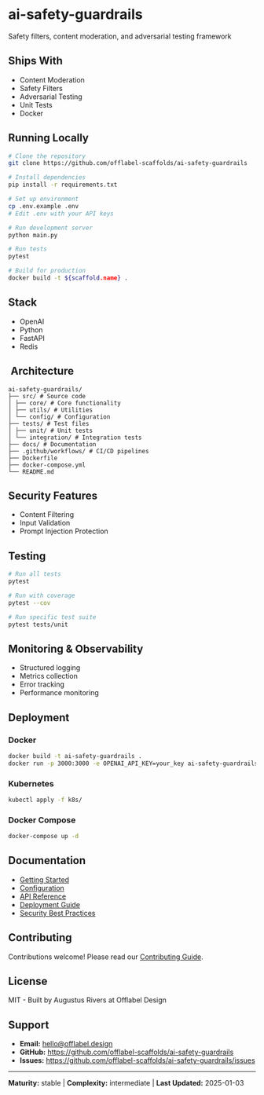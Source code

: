 # ai-safety-guardrails

Safety filters, content moderation, and adversarial testing framework

## Ships With

- Content Moderation
- Safety Filters
- Adversarial Testing
- Unit Tests
- Docker

## Running Locally

```bash
# Clone the repository
git clone https://github.com/offlabel-scaffolds/ai-safety-guardrails

# Install dependencies
pip install -r requirements.txt

# Set up environment
cp .env.example .env
# Edit .env with your API keys

# Run development server
python main.py

# Run tests
pytest

# Build for production
docker build -t ${scaffold.name} .
```

## Stack

- OpenAI
- Python
- FastAPI
- Redis

## ️ Architecture

```
ai-safety-guardrails/
├── src/ # Source code
│ ├── core/ # Core functionality
│ ├── utils/ # Utilities
│ └── config/ # Configuration
├── tests/ # Test files
│ ├── unit/ # Unit tests
│ └── integration/ # Integration tests
├── docs/ # Documentation
├── .github/workflows/ # CI/CD pipelines
├── Dockerfile
├── docker-compose.yml
└── README.md
```

## Security Features

- Content Filtering
- Input Validation
- Prompt Injection Protection

## Testing

```bash
# Run all tests
pytest

# Run with coverage
pytest --cov

# Run specific test suite
pytest tests/unit
```

## Monitoring & Observability

- Structured logging
- Metrics collection
- Error tracking
- Performance monitoring


## Deployment

### Docker
```bash
docker build -t ai-safety-guardrails .
docker run -p 3000:3000 -e OPENAI_API_KEY=your_key ai-safety-guardrails
```

### Kubernetes
```bash
kubectl apply -f k8s/
```

### Docker Compose
```bash
docker-compose up -d
```

## Documentation

- [Getting Started](./docs/getting-started.md)
- [Configuration](./docs/configuration.md)
- [API Reference](./docs/api-reference.md)
- [Deployment Guide](./docs/deployment.md)
- [Security Best Practices](./docs/security.md)

## Contributing

Contributions welcome! Please read our [Contributing Guide](CONTRIBUTING.md).

## License

MIT - Built by Augustus Rivers at Offlabel Design

## Support

- **Email:** hello@offlabel.design
- **GitHub:** https://github.com/offlabel-scaffolds/ai-safety-guardrails
- **Issues:** https://github.com/offlabel-scaffolds/ai-safety-guardrails/issues

---

**Maturity:** stable | **Complexity:** intermediate | **Last Updated:** 2025-01-03


